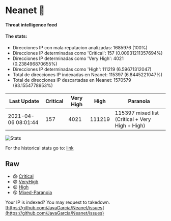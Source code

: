 # Neanet :hocho:
#### Threat intelligence feed
#### The stats:

- Direcciones IP con mala reputacion analizadas: 1685976 (100%)
- Direcciones IP determinadas como 'Critical':  157 (0.00931211357694%)
- Direcciones IP determinadas como 'Very High':  4021 (0.238496870655%)
- Direcciones IP determinadas como 'High':  111219 (6.59671312047)
- Total de direcciones IP indexadas en Neanet:  115397 (6.8445221047%)
- Total de direcciones IP descartadas en Neanet:  1570579 (93.1554778953%)

| Last Update | Critical | Very High | High | Paranoia |
| --- | --- | --- | --- | --- |
| 2021-04-06 08:01:44 | 157 | 4021 | 111219 | 115397 mixed list (Critical + Very High + High)|

![Stats](https://docs.google.com/spreadsheets/d/e/2PACX-1vSnaNMIXVabIpDJjufMlzH7poXnshF3mgd8Is1g9ytUEzVsP5my4Trn8f-xkoLLQ38xpL3HtmUexLo6/pubchart?oid=501124687&format=image)

For the historical stats go to: [link](/stats.csv)
## Raw
- :scream: [Critical](https://raw.githubusercontent.com/JavaGarcia/Neanet/master/blacklists/neanet_critical.txt)
- :fearful: [VeryHigh](https://raw.githubusercontent.com/JavaGarcia/Neanet/master/blacklists/neanet_veryHigh.txtt)
- :frowning: [High](https://raw.githubusercontent.com/JavaGarcia/Neanet/master/blacklists/neanet_high.txt)
- :dizzy_face: [Mixed-Paranoia](https://raw.githubusercontent.com/JavaGarcia/Neanet/master/blacklists/neanet_all.txt)


Your IP is indexed? You may request to takedown. [https://github.com/JavaGarcia/Neanet/issues](https://github.com/JavaGarcia/Neanet/issues)















































































































































































































































































































































































































































































































































































































































































































































































































































































































































































































































































































































































































































































































































































































































































































































































































































































































































































































































































































































































































































































































































































































































































































































































































































































































































































































































































































































































































































































































































































































































































































































































































































































































































































































































































































































































































































































































































































































































































































































































































































































































































































































































































































































































































































































































































































































































































































































































































































































































































































































































































































































































































































































































































































































































































































































































































